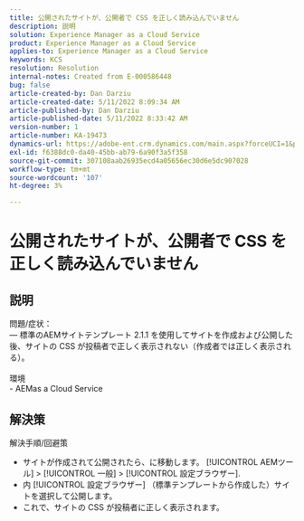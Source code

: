 ```yaml
---
title: 公開されたサイトが、公開者で CSS を正しく読み込んでいません
description: 説明
solution: Experience Manager as a Cloud Service
product: Experience Manager as a Cloud Service
applies-to: Experience Manager as a Cloud Service
keywords: KCS
resolution: Resolution
internal-notes: Created from E-000586448
bug: false
article-created-by: Dan Darziu
article-created-date: 5/11/2022 8:09:34 AM
article-published-by: Dan Darziu
article-published-date: 5/11/2022 8:33:42 AM
version-number: 1
article-number: KA-19473
dynamics-url: https://adobe-ent.crm.dynamics.com/main.aspx?forceUCI=1&pagetype=entityrecord&etn=knowledgearticle&id=f8aa2bad-01d1-ec11-a7b5-00224809c556
exl-id: f6388dc0-da40-45bb-ab79-6a90f3a5f358
source-git-commit: 307108aab26935ecd4a05656ec30d6e5dc907028
workflow-type: tm+mt
source-wordcount: '107'
ht-degree: 3%

---
```


# 公開されたサイトが、公開者で CSS を正しく読み込んでいません

## 説明

問題/症状：<br> — 標準のAEMサイトテンプレート 2.1.1 を使用してサイトを作成および公開した後、サイトの CSS が投稿者で正しく表示されない（作成者では正しく表示される）。<br><br>環境<br>- AEMas a Cloud Service

## 解決策


解決手順/回避策

- サイトが作成されて公開されたら、に移動します。 [!UICONTROL AEMツール] > [!UICONTROL 一般] > [!UICONTROL 設定ブラウザー].
- 内 [!UICONTROL 設定ブラウザー] （標準テンプレートから作成した）サイトを選択して公開します。
- これで、サイトの CSS が投稿者に正しく表示されます。
